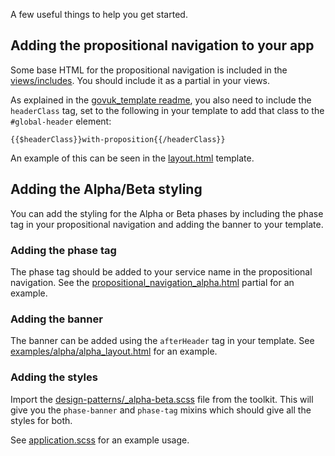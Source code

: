 A few useful things to help you get started.

## Adding the propositional navigation to your app

Some base HTML for the propositional navigation is included in the [views/includes](../tree/master/views/includes). You should include it as a partial in your views.

As explained in the [govuk_template readme](https://github.com/alphagov/govuk_template#propositional-title-and-navigation), you also need to include the `headerClass` tag, set to the following in your template to add that class to the `#global-header` element:

    {{$headerClass}}with-proposition{{/headerClass}}

An example of this can be seen in the [layout.html](../blob/master/views/layout.html) template.

## Adding the Alpha/Beta styling

You can add the styling for the Alpha or Beta phases by including the phase tag in your propositional navigation and adding the banner to your template.

### Adding the phase tag

The phase tag should be added to your service name in the propositional navigation. See the [propositional_navigation_alpha.html](../blob/master/views/includes/propositional_navigation_alpha.html) partial for an example.

### Adding the banner

The banner can be added using the `afterHeader` tag in your template. See [examples/alpha/alpha_layout.html](../blob/master/views/examples/alpha/alpha_layout.html) for an example.

### Adding the styles

Import the [design-patterns/_alpha-beta.scss](https://github.com/alphagov/govuk_frontend_toolkit/blob/master/stylesheets/design-patterns/_alpha-beta.scss) file from the toolkit. This will give you the `phase-banner` and `phase-tag` mixins which should give all the styles for both.

See [application.scss](../blob/master/public/sass/application.scss) for an example usage.